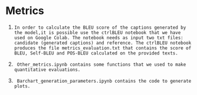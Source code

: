 # Metrics
1.     In order to calculate the BLEU score of the captions generated by the model,it is possible use the ctrlBLEU notebook that we have used on Google Colab. The notebook needs as input two txt files: candidate (generated captions) and reference. The ctrlBLEU notebook produces the file metrics_evaluation.txt that contains the score of BLEU, Self-BLEU and POS-BLEU calculated on the provided texts.
2.      Other_metrics.ipynb contains some functions that we used to make quantitative evaluations.
3.      Barchart_generation_parameters.ipynb contains the code to generate plots.
